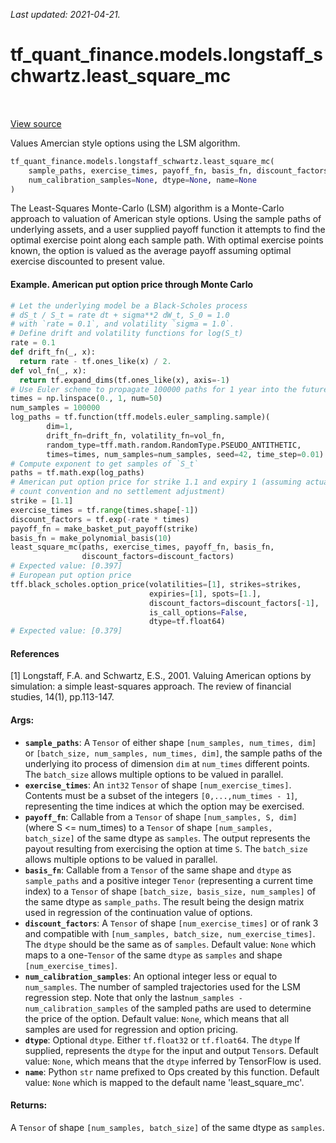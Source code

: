 <!--
This file is generated by a tool. Do not edit directly.
For open-source contributions the docs will be updated automatically.
-->

*Last updated: 2021-04-21.*

<div itemscope itemtype="http://developers.google.com/ReferenceObject">
<meta itemprop="name" content="tf_quant_finance.models.longstaff_schwartz.least_square_mc" />
<meta itemprop="path" content="Stable" />
</div>

# tf_quant_finance.models.longstaff_schwartz.least_square_mc

<!-- Insert buttons and diff -->

<table class="tfo-notebook-buttons tfo-api" align="left">
</table>

<a target="_blank" href="https://github.com/google/tf-quant-finance/blob/master/tf_quant_finance/models/longstaff_schwartz/lsm.py">View source</a>



Values Amercian style options using the LSM algorithm.

```python
tf_quant_finance.models.longstaff_schwartz.least_square_mc(
    sample_paths, exercise_times, payoff_fn, basis_fn, discount_factors=None,
    num_calibration_samples=None, dtype=None, name=None
)
```



<!-- Placeholder for "Used in" -->

The Least-Squares Monte-Carlo (LSM) algorithm is a Monte-Carlo approach to
valuation of American style options. Using the sample paths of underlying
assets, and a user supplied payoff function it attempts to find the optimal
exercise point along each sample path. With optimal exercise points known,
the option is valued as the average payoff assuming optimal exercise
discounted to present value.

#### Example. American put option price through Monte Carlo
```python
# Let the underlying model be a Black-Scholes process
# dS_t / S_t = rate dt + sigma**2 dW_t, S_0 = 1.0
# with `rate = 0.1`, and volatility `sigma = 1.0`.
# Define drift and volatility functions for log(S_t)
rate = 0.1
def drift_fn(_, x):
  return rate - tf.ones_like(x) / 2.
def vol_fn(_, x):
  return tf.expand_dims(tf.ones_like(x), axis=-1)
# Use Euler scheme to propagate 100000 paths for 1 year into the future
times = np.linspace(0., 1, num=50)
num_samples = 100000
log_paths = tf.function(tff.models.euler_sampling.sample)(
        dim=1,
        drift_fn=drift_fn, volatility_fn=vol_fn,
        random_type=tff.math.random.RandomType.PSEUDO_ANTITHETIC,
        times=times, num_samples=num_samples, seed=42, time_step=0.01)
# Compute exponent to get samples of `S_t`
paths = tf.math.exp(log_paths)
# American put option price for strike 1.1 and expiry 1 (assuming actual day
# count convention and no settlement adjustment)
strike = [1.1]
exercise_times = tf.range(times.shape[-1])
discount_factors = tf.exp(-rate * times)
payoff_fn = make_basket_put_payoff(strike)
basis_fn = make_polynomial_basis(10)
least_square_mc(paths, exercise_times, payoff_fn, basis_fn,
                discount_factors=discount_factors)
# Expected value: [0.397]
# European put option price
tff.black_scholes.option_price(volatilities=[1], strikes=strikes,
                               expiries=[1], spots=[1.],
                               discount_factors=discount_factors[-1],
                               is_call_options=False,
                               dtype=tf.float64)
# Expected value: [0.379]
```
#### References

[1] Longstaff, F.A. and Schwartz, E.S., 2001. Valuing American options by
simulation: a simple least-squares approach. The review of financial studies,
14(1), pp.113-147.

#### Args:


* <b>`sample_paths`</b>: A `Tensor` of either shape `[num_samples, num_times, dim]` or
  `[batch_size, num_samples, num_times, dim]`, the sample paths of the
  underlying ito process of dimension `dim` at `num_times` different points.
  The `batch_size` allows multiple options to be valued in parallel.
* <b>`exercise_times`</b>: An `int32` `Tensor` of shape `[num_exercise_times]`.
  Contents must be a subset of the integers `[0,...,num_times - 1]`,
  representing the time indices at which the option may be exercised.
* <b>`payoff_fn`</b>: Callable from a `Tensor` of shape `[num_samples, S, dim]`
  (where S <= num_times) to a `Tensor` of shape `[num_samples, batch_size]`
  of the same dtype as `samples`. The output represents the payout resulting
  from exercising the option at time `S`. The `batch_size` allows multiple
  options to be valued in parallel.
* <b>`basis_fn`</b>: Callable from a `Tensor` of the same shape and `dtype` as
  `sample_paths` and a positive integer `Tenor` (representing a current
  time index) to a `Tensor` of shape `[batch_size, basis_size, num_samples]`
  of the same dtype as `sample_paths`. The result being the design matrix
  used in regression of the continuation value of options.
* <b>`discount_factors`</b>: A `Tensor` of shape `[num_exercise_times]` or of rank 3
  and compatible with `[num_samples, batch_size, num_exercise_times]`.
  The `dtype` should be the same as of `samples`.
  Default value: `None` which maps to a one-`Tensor` of the same `dtype`
    as `samples` and shape `[num_exercise_times]`.
* <b>`num_calibration_samples`</b>: An optional integer less or equal to `num_samples`.
  The number of sampled trajectories used for the LSM regression step.
  Note that only the last`num_samples - num_calibration_samples` of the
  sampled paths are used to determine the price of the option.
  Default value: `None`, which means that all samples are used for
    regression and option pricing.
* <b>`dtype`</b>: Optional `dtype`. Either `tf.float32` or `tf.float64`. The `dtype`
  If supplied, represents the `dtype` for the input and output `Tensor`s.
  Default value: `None`, which means that the `dtype` inferred by TensorFlow
  is used.
* <b>`name`</b>: Python `str` name prefixed to Ops created by this function.
  Default value: `None` which is mapped to the default name
  'least_square_mc'.


#### Returns:

A `Tensor` of shape `[num_samples, batch_size]` of the same dtype as
`samples`.
